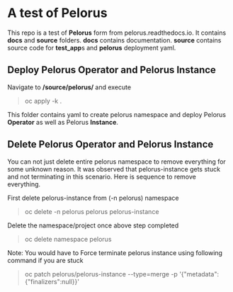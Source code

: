 # A test of Pelorus
This repo is a test of **Pelorus** form  from pelorus.readthedocs.io.
It contains **docs** and **source** folders.
**docs** contains documentation.
**source** contains source code for **test_app**s and **pelorus** deployment yaml.

## Deploy Pelorus Operator and Pelorus Instance
Navigate to **/source/pelorus/** and execute
> oc apply -k .

This folder contains yaml to create pelorus namespace and deploy Pelorus **Operator** as well as Pelorus **Instance**.

## Delete Pelorus Operator and Pelorus Instance
You can not just delete entire pelorus namespace to remove everything for some unknown reason.
It was observed that pelorus-instance gets stuck and not terminating in this scenario.
Here is sequence to remove everything.

First delete pelorus-instance from (-n pelorus) namespace
> oc delete -n pelorus pelorus pelorus-instance

Delete the namespace/project once above step completed
> oc delete namespace pelorus

Note:
You would have to Force terminate pelorus instance using following command if you are stuck
> oc patch pelorus/pelorus-instance --type=merge -p '{\"metadata\": {\"finalizers\":null}}'
